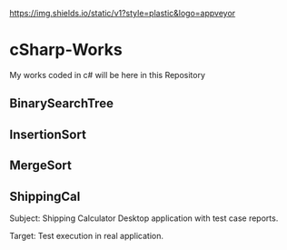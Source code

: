 https://img.shields.io/static/v1?style=plastic&logo=appveyor
# cSharp-Works
My works coded in c# will be here in this Repository

## BinarySearchTree
## InsertionSort
## MergeSort
## ShippingCal
Subject: Shipping Calculator Desktop application with test case reports.


Target: Test execution in real application.
